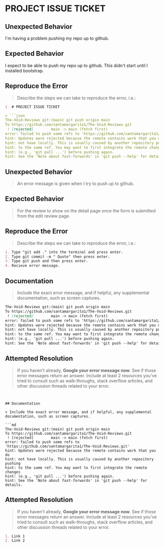 # PROJECT ISSUE TICKET


## Unexpected Behavior
I'm having a problem pushing my repo up to github.

## Expected Behavior

I expect to be able to push my repo up to github. This didn't start until I installed bootstrap.

## Reproduce the Error

> Describe the steps we can take to reproduce the error, i.e.:

```md
1. # PROJECT ISSUE TICKET

> ```json
The-Void-Reviews git:(main) git push origin main
To https://github.com/santamargarita1/The-Void-Reviews.git
 ! [rejected]        main -> main (fetch first)
error: failed to push some refs to 'https://github.com/santamargarita1/The-Void-Reviews.git'
hint: Updates were rejected because the remote contains work that you do
hint: not have locally. This is usually caused by another repository pushing
hint: to the same ref. You may want to first integrate the remote changes
hint: (e.g., 'git pull ...') before pushing again.
hint: See the 'Note about fast-forwards' in 'git push --help' for details.

```


## Unexpected Behavior

> An error message is given when I try to push up to github.

## Expected Behavior

> For the review to show on the detail page once the form is submitted from the edit review page.

## Reproduce the Error

> Describe the steps we can take to reproduce the error, i.e.:

```md
1. Type "git add ." into the terminal and press enter.
2. Type git commit -m " Quote" then press enter.
3. Type git push and then press enter.
4. Recieve error message.

```

## Documentation

> Include the exact error message, and if helpful, any supplemental documentation, such as screen captures.

```md
The-Void-Reviews git:(main) git push origin main
To https://github.com/santamargarita1/The-Void-Reviews.git
 ! [rejected]        main -> main (fetch first)
error: failed to push some refs to 'https://github.com/santamargarita1/The-Void-Reviews.git'
hint: Updates were rejected because the remote contains work that you do
hint: not have locally. This is usually caused by another repository pushing
hint: to the same ref. You may want to first integrate the remote changes
hint: (e.g., 'git pull ...') before pushing again.
hint: See the 'Note about fast-forwards' in 'git push --help' for details.
```

## Attempted Resolution

> If you haven't already, **Google your error message now**. See if those error messages return an answer. Include at least 2 resources you've tried to consult such as walk-throughs, stack overflow articles, and other discussion threads related to your error.

```md

```


```

## Documentation

> Include the exact error message, and if helpful, any supplemental documentation, such as screen captures.

```md
The-Void-Reviews git:(main) git push origin main
To https://github.com/santamargarita1/The-Void-Reviews.git
 ! [rejected]        main -> main (fetch first)
error: failed to push some refs to 'https://github.com/santamargarita1/The-Void-Reviews.git'
hint: Updates were rejected because the remote contains work that you do
hint: not have locally. This is usually caused by another repository pushing
hint: to the same ref. You may want to first integrate the remote changes
hint: (e.g., 'git pull ...') before pushing again.
hint: See the 'Note about fast-forwards' in 'git push --help' for details.
```

## Attempted Resolution

> If you haven't already, **Google your error message now**. See if those error messages return an answer. Include at least 2 resources you've tried to consult such as walk-throughs, stack overflow articles, and other discussion threads related to your error.

```md
1. Link 1
2. Link 2
```
